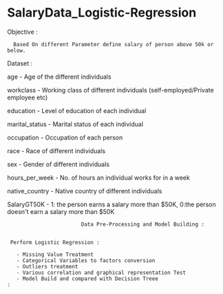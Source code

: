 # SalaryData_Logistic-Regression

Objective : 
   
      Based On different Parameter define salary of person above 50k or below.
      
      
 Dataset  : 
 
 age	-                                   Age of the different individuals
 
workclass -                              	Working class of different individuals (self-employed/Private employee etc)

education -                              	Level of education of each individual

marital_status -                        	Marital status of each individual

occupation  -                             Occupation of each person

race  -                                 	Race of different individuals 

sex	 -                                    Gender of different individuals

hours_per_week -                        	No. of hours an individual works for in  a week

native_country -                        	Native country of different individuals

SalaryGT50K -                           	1: the person earns a salary more than $50K, 0:the person doesn't earn a salary more than $50K


                            
                            Data Pre-Processing and Model Building : 
                            
 
     Perform Logistic Regression :
     
       - Missing Value Treatment
       - Categorical Variables to factors conversion
       - Outliers treatment
       - Various correlation and graphical representation Test
       - Model Build and compared with Decision Treee 
    :
    
